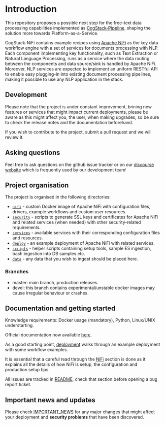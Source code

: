 # Introduction
This repository proposes a possible next step for the free-text data processing capabilities implemented as [CogStack-Pipeline](https://github.com/CogStack/CogStack-Pipeline), shaping the solution more towards Platform-as-a-Service.

CogStack-NiFi contains example recipes using [Apache NiFi](https://nifi.apache.org/) as the key data workflow engine with a set of services for documents processing with NLP. 
Each component implementing key functionality, such as Text Extraction or Natural Language Processing, runs as a service where the data routing between the components and data source/sink is handled by Apache NiFi.
Moreover, NLP services are expected to implement an uniform RESTful API to enable easy plugging-in into existing document processing pipelines, making it possible to use any NLP application in the stack.

## Development

Please note that the project is under constant improvement, brining new features or services that might impact current deployments, please be aware as this might affect you, the user, when making upgrades, so be sure to check the release notes and the documentation beforehand. 

If you wish to contribute to the project, submit a pull request and we will review it.

## Asking questions
Feel free to ask questions on the github issue tracker or on our [discourse website](https://discourse.cogstack.org) which is frequently used by our development team!
<br>

## Project organisation
The project is organised in the following directories:
- [`nifi`](https://github.com/CogStack/CogStack-NiFi/tree/master/nifi/) - custom Docker image of Apache NiFi with configuration files, drivers, example workflows and custom user resources.
- [`security`](https://github.com/CogStack/CogStack-NiFi/tree/master/security/) - scripts to generate SSL keys and certificates for Apache NiFi and related services (when needed) with other security-related requirements.
- [`services`](https://github.com/CogStack/CogStack-NiFi/tree/master/services/) - available services with their corresponding configuration files and resources.
- [`deploy`](https://github.com/CogStack/CogStack-NiFi/tree/master/deploy/) - an example deployment of Apache NiFi with related services.
- [`scripts`](https://github.com/CogStack/CogStack-NiFi/tree/master/scripts/) - helper scripts containing setup tools, sample ES ingestion, bash ingestion into DB samples etc.
- [`data`](https://github.com/CogStack/CogStack-NiFi/tree/master/data/) - any data that you wish to ingest should be placed here.

### Branches

- master: main branch, production releases.
- devel: this branch contains experimental/unstable docker images may cause irregular behaviour or crashes.

## Documentation and getting started

Knowledge requirements: Docker usage (mandatory), Python, Linux/UNIX understarting.

Official documentation now available [here](https://cogstack-nifi.readthedocs.io/en/latest/).

As a good starting point, [deployment](https://cogstack-nifi.readthedocs.io/en/latest/deploy/main.html) walks through an example deployment with some workflow examples.

It is essential that a careful read through the [NiFi](https://cogstack-nifi.readthedocs.io/en/latest/nifi/main.html) section  is done as it explains all the details of how NiFi is setup, the configuration and production setup tips.

All issues are tracked in [README](https://cogstack-nifi.readthedocs.io/en/latest/deploy/main.html), check that section before opening a bug report ticket.

## Important news and updates

Please check [IMPORTANT_NEWS](https://cogstack-nifi.readthedocs.io/en/latest/news.html) for any major changes that might affect your deployment and <strong>security problems</strong> that have been discovered.